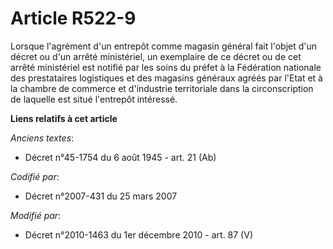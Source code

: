 # Article R522-9

Lorsque l'agrément d'un entrepôt comme magasin général fait l'objet d'un décret ou d'un arrêté ministériel, un exemplaire de
ce décret ou de cet arrêté ministériel est notifié par les soins du préfet à la Fédération nationale des prestataires
logistiques et des magasins généraux agréés par l'Etat et à la      chambre de commerce et d'industrie territoriale dans la
circonscription de laquelle est situé l'entrepôt intéressé.

**Liens relatifs à cet article**

_Anciens textes_:

  - Décret n°45-1754 du 6 août 1945 - art. 21 (Ab)

_Codifié par_:

  - Décret n°2007-431 du 25 mars 2007

_Modifié par_:

  - Décret n°2010-1463 du 1er décembre 2010 - art. 87 (V)
